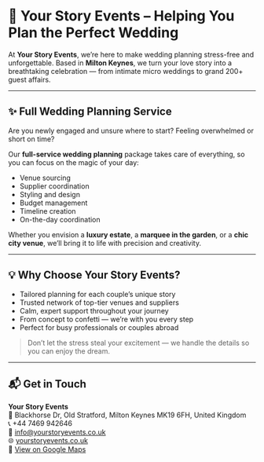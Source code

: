 # 💍 Your Story Events – Helping You Plan the Perfect Wedding

At **Your Story Events**, we’re here to make wedding planning stress-free and unforgettable. Based in **Milton Keynes**, we turn your love story into a breathtaking celebration — from intimate micro weddings to grand 200+ guest affairs.

---

## ✨ Full Wedding Planning Service

Are you newly engaged and unsure where to start? Feeling overwhelmed or short on time?

Our **full-service wedding planning** package takes care of everything, so you can focus on the magic of your day:

- Venue sourcing  
- Supplier coordination  
- Styling and design  
- Budget management  
- Timeline creation  
- On-the-day coordination  

Whether you envision a **luxury estate**, a **marquee in the garden**, or a **chic city venue**, we’ll bring it to life with precision and creativity.

---

## 💡 Why Choose Your Story Events?

- Tailored planning for each couple’s unique story  
- Trusted network of top-tier venues and suppliers  
- Calm, expert support throughout your journey  
- From concept to confetti — we’re with you every step  
- Perfect for busy professionals or couples abroad  

> Don’t let the stress steal your excitement — we handle the details so you can enjoy the dream.

---

## 📬 Get in Touch

**Your Story Events**  
📍 Blackhorse Dr, Old Stratford, Milton Keynes MK19 6FH, United Kingdom  
📞 +44 7469 942646  
📧 [info@yourstoryevents.co.uk](mailto:info@yourstoryevents.co.uk)  
🌐 [yourstoryevents.co.uk](https://www.yourstoryevents.co.uk/)  
📌 [View on Google Maps](https://maps.app.goo.gl/7UV8CVRHY1jdP6rJ9)
